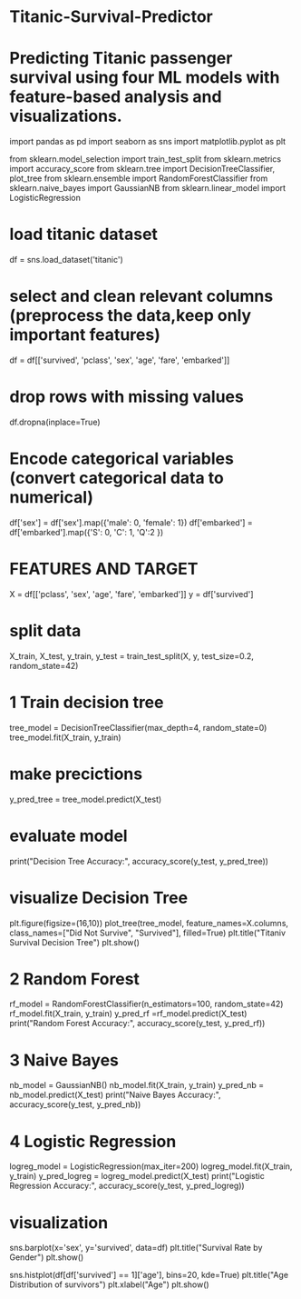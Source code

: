 # Titanic-Survival-Predictor
# Predicting Titanic passenger survival using four ML models with feature-based analysis and visualizations.
import pandas as pd 
import seaborn as sns
import matplotlib.pyplot as plt

from sklearn.model_selection import train_test_split
from sklearn.metrics import accuracy_score
from sklearn.tree import DecisionTreeClassifier, plot_tree
from sklearn.ensemble import RandomForestClassifier
from sklearn.naive_bayes import GaussianNB
from sklearn.linear_model import LogisticRegression

# load titanic dataset
df = sns.load_dataset('titanic')

# select and clean relevant columns (preprocess the data,keep only important features)
df = df[['survived', 'pclass', 'sex', 'age', 'fare', 'embarked']]
# drop rows with missing values 
df.dropna(inplace=True)

# Encode categorical variables (convert categorical data to numerical)
df['sex'] = df['sex'].map({'male': 0, 'female': 1})
df['embarked'] = df['embarked'].map({'S': 0, 'C': 1, 'Q':2 })

# FEATURES AND TARGET
X = df[['pclass', 'sex', 'age', 'fare', 'embarked']]
y = df['survived']

# split data
X_train, X_test, y_train, y_test = train_test_split(X, y, test_size=0.2, random_state=42)

# 1 Train decision tree 
tree_model = DecisionTreeClassifier(max_depth=4, random_state=0)
tree_model.fit(X_train, y_train)
# make precictions 
y_pred_tree = tree_model.predict(X_test)
# evaluate model
print("Decision Tree Accuracy:", accuracy_score(y_test, y_pred_tree))

# visualize Decision Tree 
plt.figure(figsize=(16,10))
plot_tree(tree_model, feature_names=X.columns, class_names=["Did Not Survive", "Survived"], filled=True)
plt.title("Titaniv Survival Decision Tree")
plt.show()

# 2 Random Forest 
rf_model = RandomForestClassifier(n_estimators=100, random_state=42)
rf_model.fit(X_train, y_train)
y_pred_rf =rf_model.predict(X_test)
print("Random Forest Accuracy:", accuracy_score(y_test, y_pred_rf))


# 3 Naive Bayes
nb_model = GaussianNB()
nb_model.fit(X_train, y_train)
y_pred_nb = nb_model.predict(X_test)
print("Naive Bayes Accuracy:", accuracy_score(y_test, y_pred_nb))

# 4 Logistic Regression
logreg_model = LogisticRegression(max_iter=200)
logreg_model.fit(X_train, y_train)
y_pred_logreg = logreg_model.predict(X_test)
print("Logistic Regression Accuracy:", accuracy_score(y_test, y_pred_logreg))


# visualization
sns.barplot(x='sex', y='survived', data=df)
plt.title("Survival Rate by Gender")
plt.show()

sns.histplot(df[df['survived'] == 1]['age'], bins=20, kde=True)
plt.title("Age Distribution of survivors")
plt.xlabel("Age")
plt.show()

